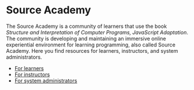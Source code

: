# Source Academy

The Source Academy is a community of learners that use the book *Structure and Interpretation of Computer Programs, JavaScript Adaptation*. The community is developing and maintaining an immersive online experiential environment for learning programming, also called Source Academy.
Here you find resources for learners, instructors, and system administrators.

- [For learners](learner/README.md)
- [For instructors](instructor/README.md)
- [For system administrators](deployment/README.md)

